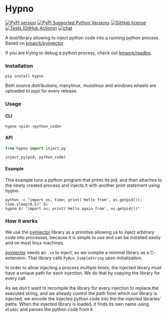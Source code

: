# Hypno

[![PyPI version](https://badge.fury.io/py/hypno.svg)](https://badge.fury.io/py/hypno)
[![PyPI Supported Python Versions](https://img.shields.io/pypi/pyversions/hypno.svg)](https://pypi.python.org/pypi/hypno/)
[![GitHub license](https://img.shields.io/github/license/kmaork/hypno)](https://github.com/kmaork/hypno/blob/master/LICENSE.txt)
[![Tests (GitHub Actions)](https://github.com/kmaork/hypno/workflows/Tests/badge.svg)](https://github.com/kmaork/hypno)
[![chat](https://img.shields.io/discord/850821971616858192.svg?logo=discord)](https://discord.gg/P3mN92eM2X)

A tool/library allowing to inject python code into a running python process.
Based on [kmaork/pyinjector](https://github.com/kmaork/pyinjector).

If you are trying to debug a python process, check out [kmaork/madbg](https://github.com/kmaork/madbg).

### Installation
```shell script
pip install hypno
```
Both source distributions, manylinux, musslinux and windows wheels are uploaded to pypi for every release.

### Usage
#### CLI
```shell script
hypno <pid> <python_code>
```

#### API
```python
from hypno import inject_py

inject_py(pid, python_code)
```

#### Example
This example runs a python program that prints its pid, and then attaches to the newly created process and
injects it with another print statement using hypno.
```shell script
python -c "import os, time; print('Hello from', os.getpid()); time.sleep(0.5)" &\
hypno $! "import os; print('Hello again from', os.getpid())"
```

### How it works
We use the [pyinjector](https://github.com/kmaork/pyinjector) library as a primitive allowing us to inject arbitrary
code into processes, because it is simple to use and can be installed easily and on most linux machines.
 
 [pyinjector](https://github.com/kmaork/pyinjector) needs an `.so` to inject, so we compile a minimal library
as a C-extension. That library calls `PyRun_SimpleString` upon initialization.

In order to allow injecting a process multiple times, the injected library must have a unique path for each injection.
We do that by copying the library for every call.

As we don't want to recompile the library for every injection to replace the executed string,
and we already control the path from which our library is injected, we encode the injected python code
into the the injected libraries' paths. When the injected library is loaded, it finds its own name
using `dladdr` and parses the python code from it.
